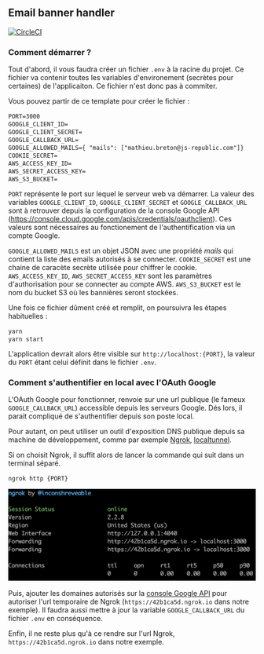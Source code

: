 Email banner handler
---

[![CircleCI](https://circleci.com/gh/js-republic/banner-handler.svg?style=svg)](https://circleci.com/gh/js-republic/banner-handler)

### Comment démarrer ?

Tout d'abord, il vous faudra créer un fichier `.env` à la racine du projet. 
Ce fichier va contenir toutes les variables d'environement (secrètes pour certaines) de 
l'applicaiton. Ce fichier n'est donc pas à commiter.

Vous pouvez partir de ce template pour créer le fichier :

```properties
PORT=3000
GOOGLE_CLIENT_ID=
GOOGLE_CLIENT_SECRET=
GOOGLE_CALLBACK_URL=
GOOGLE_ALLOWED_MAILS={ "mails": ["mathieu.breton@js-republic.com"]}
COOKIE_SECRET=
AWS_ACCESS_KEY_ID=
AWS_SECRET_ACCESS_KEY=
AWS_S3_BUCKET=
```

`PORT` représente le port sur lequel le serveur web va démarrer. La valeur des variables `GOOGLE_CLIENT_ID`, `GOOGLE_CLIENT_SECRET` et `GOOGLE_CALLBACK_URL`
sont à retrouver depuis la configuration de la console Google API (https://console.cloud.google.com/apis/credentials/oauthclient).
Ces valeurs sont nécessaires au fonctionement de l'authentification via un compte Google.

`GOOGLE_ALLOWED_MAILS` est un objet JSON avec une propriété *mails* qui contient la liste des emails autorisés à se connecter.
`COOKIE_SECRET` est une chaine de caracète secrète utilisée pour chiffrer le cookie.
`AWS_ACCESS_KEY_ID`, `AWS_SECRET_ACCESS_KEY` sont les paramètres d'authorisation pour se connecter au compte AWS. 
`AWS_S3_BUCKET` est le nom du bucket S3 où les bannières seront stockées.
 

Une fois ce fichier dûment créé et remplit, on poursuivra les étapes habituelles :
```
yarn
yarn start
```

L'application devrait alors être visible sur `http://localhost:{PORT}`, la valeur du `PORT` 
étant celui définit dans le fichier `.env`. 

### Comment s'authentifier en local avec l'OAuth Google

L'OAuth Google pour fonctionner, renvoie sur une url publique (le fameux `GOOGLE_CALLBACK_URL`)
 accessible depuis les serveurs Google. Dés lors, il parait compliqué  de s'authentifier
depuis son poste local.

Pour autant, on peut utiliser un outil d'exposition DNS publique depuis sa machine de
développement, comme par exemple [Ngrok](https://ngrok.com/), [localtunnel](https://localtunnel.github.io/www/).

Si on choisit Ngrok, il suffit alors de lancer la commande qui suit dans un terminal séparé.

```
ngrok http {PORT}
```

![ngrok in action](/doc/ngrok.png)

Puis, ajouter les domaines autorisés sur la [console Google API](https://console.cloud.google.com/apis/credentials/oauthclient) pour autoriser l'url temporaire de Ngrok
(`https://42b1ca5d.ngrok.io` dans notre exemple).
Il faudra aussi mettre à jour la variable `GOOGLE_CALLBACK_URL` du fichier `.env` en conséquence.

Enfin, il ne reste plus qu'à ce rendre sur l'url Ngrok, `https://42b1ca5d.ngrok.io` dans notre exemple.


